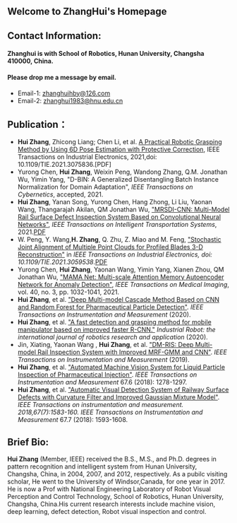 ## Welcome to ZhangHui's Homepage 

## Contact Information:

#### Zhanghui is with School of Robotics, Hunan University, Changsha 410000, China.
#### Please drop me a message by email.

- Email-1: zhanghuihby@126.com
- Email-2: zhanghui1983@hnu.edu.cn

## Publication：
- **Hui Zhang**, Zhicong Liang; Chen Li, et al. [A Practical Robotic Grasping Method by Using 6D Pose Estimation with Protective Correction](https://ieeexplore.ieee.org/document/9422206), IEEE Transactions on Industrial Electronics, 2021,doi: 10.1109/TIE.2021.3075836.[PDF]
- Yurong Chen, **Hui Zhang**, Weixin Peng, Wandong Zhang, Q.M. Jonathan Wu, Yimin Yang, "D-BIN: A Generalized Disentangling Batch Instance Normalization for Domain Adaptation", _IEEE Transactions on Cybernetics_, accepted, 2021.
- **Hui Zhang**, Yanan Song, Yurong Chen, Hang Zhong, Li Liu, Yaonan Wang, Thangarajah Akilan, QM Jonathan Wu, ["MRSDI-CNN: Multi-Model Rail Surface Defect Inspection System Based on Convolutional Neural Networks"](https://ieeexplore.ieee.org/document/9508786), _IEEE Transactions on Intelligent Transportation Systems_, 2021.[PDF](https://github.com/zhanghui-HNU/zhanghui.github.io/blob/gh-pages/Publication/MRSDI-CNN_Multi-Model_Rail_Surface_Defect_Inspection_System_Based_on_Convolutional_Neural_Networks.pdf)
- W. Peng, Y. Wang,**H. Zhang**, Q. Zhu, Z. Miao and M. Feng, ["Stochastic Joint Alignment of Multiple Point Clouds for Profiled Blades 3-D Reconstruction"](https://ieeexplore.ieee.org/document/9361431) in _IEEE Transactions on Industrial Electronics, doi: 10.1109/TIE.2021.3059538_.[PDF](https://github.com/zhanghui-HNU/zhanghui.github.io/blob/gh-pages/Publication/Stochastic_Joint_Alignment_of_Multiple_Point_Clouds_for_Profiled_Blades_3-D_Reconstruction.pdf)
- Yurong Chen, **Hui Zhang**, Yaonan Wang, Yimin Yang, Xianen Zhou, QM Jonathan Wu, ["MAMA Net: Multi-scale Attention Memory Autoencoder Network for Anomaly Detection"](https://ieeexplore.ieee.org/document/9296333), _IEEE Transactions on Medical Imaging_, vol. 40, no. 3, pp. 1032-1041, 2021.
- **Hui Zhang**, et al. ["Deep Multi-model Cascade Method Based on CNN and Random Forest for Pharmaceutical Particle Detection"](https://ieeexplore.ieee.org/abstract/document/8998087). _IEEE Transactions on Instrumentation and Measurement_ (2020).
- **Hui Zhang**, et al. ["A fast detection and grasping method for mobile manipulator based on improved faster R-CNN."](https://www.ingentaconnect.com/content/mcb/049/2020/00000047/00000002/art00004?crawler=true&mimetype=application/pdf) _Industrial Robot: the international journal of robotics research and application_ (2020).
- Jin, Xiating, Yaonan Wang , **Hui Zhang**, et al. ["DM-RIS: Deep Multi-model Rail Inspection System with Improved MRF-GMM and CNN"](https://ieeexplore.ieee.org/document/8692707). _IEEE Transactions on Instrumentation and Measurement_ (2019).
- **Hui Zhang**, et al. ["Automated Machine Vision System for Liquid Particle Inspection of Pharmaceutical Injection"](https://ieeexplore.ieee.org/document/8294289). _IEEE Transactions on Instrumentation and Measurement_ 67.6 (2018): 1278-1297.
- **Hui Zhang**, et al. ["Automatic Visual Detection System of Railway Surface Defects with Curvature Filter and Improved Gaussian Mixture Model"](https://ieeexplore.ieee.org/document/8304596). _IEEE Transactions on instrumentation and measurement. 2018,67(7):1583-160. IEEE Transactions on Instrumentation and Measurement_ 67.7 (2018): 1593-1608.
 
## Brief Bio:
**Hui Zhang** (Member, IEEE) received the B.S., M.S., and Ph.D. degrees in pattern recognition and intelligent system from Hunan University, Changsha, China, in 2004, 2007, and 2012, respectively. As a pubilc visiting scholar, He went to the University of Windsor,Canada, for one year in 2017. He is now a Prof with National Engineering Laboratory of Robot Visual Perception and Control Technology, School of Robotics, Hunan University, Changsha, China.His current research interests include machine vision, deep learning, defect detection, Robot visual inspection and control.
